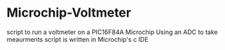 # Microchip-Voltmeter
script to run a voltmeter on a PIC16F84A Microchip
Using an ADC to take meaurments
script is written in Microchip's c IDE
